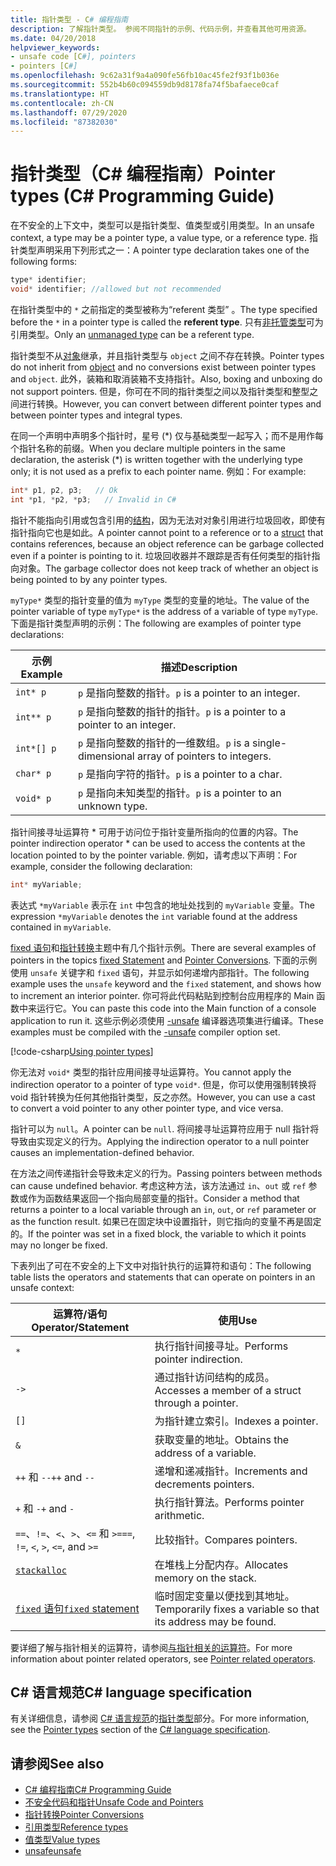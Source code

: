 ```yaml
---
title: 指针类型 - C# 编程指南
description: 了解指针类型。 参阅不同指针的示例、代码示例，并查看其他可用资源。
ms.date: 04/20/2018
helpviewer_keywords:
- unsafe code [C#], pointers
- pointers [C#]
ms.openlocfilehash: 9c62a31f9a4a090fe56fb10ac45fe2f93f1b036e
ms.sourcegitcommit: 552b4b60c094559db9d8178fa74f5bafaece0caf
ms.translationtype: HT
ms.contentlocale: zh-CN
ms.lasthandoff: 07/29/2020
ms.locfileid: "87382030"
---
```

# <a name="pointer-types-c-programming-guide"></a><span data-ttu-id="42062-104">指针类型（C# 编程指南）</span><span class="sxs-lookup"><span data-stu-id="42062-104">Pointer types (C# Programming Guide)</span></span>

<span data-ttu-id="42062-105">在不安全的上下文中，类型可以是指针类型、值类型或引用类型。</span><span class="sxs-lookup"><span data-stu-id="42062-105">In an unsafe context, a type may be a pointer type, a value type, or a reference type.</span></span> <span data-ttu-id="42062-106">指针类型声明采用下列形式之一：</span><span class="sxs-lookup"><span data-stu-id="42062-106">A pointer type declaration takes one of the following forms:</span></span>

``` csharp
type* identifier;
void* identifier; //allowed but not recommended
```

<span data-ttu-id="42062-107">在指针类型中的 `*` 之前指定的类型被称为“referent 类型”  。</span><span class="sxs-lookup"><span data-stu-id="42062-107">The type specified before the `*` in a pointer type is called the **referent type**.</span></span> <span data-ttu-id="42062-108">只有[非托管类型](../../language-reference/builtin-types/unmanaged-types.md)可为引用类型。</span><span class="sxs-lookup"><span data-stu-id="42062-108">Only an [unmanaged type](../../language-reference/builtin-types/unmanaged-types.md) can be a referent type.</span></span>

<span data-ttu-id="42062-109">指针类型不从[对象](../../language-reference/builtin-types/reference-types.md)继承，并且指针类型与 `object` 之间不存在转换。</span><span class="sxs-lookup"><span data-stu-id="42062-109">Pointer types do not inherit from [object](../../language-reference/builtin-types/reference-types.md) and no conversions exist between pointer types and `object`.</span></span> <span data-ttu-id="42062-110">此外，装箱和取消装箱不支持指针。</span><span class="sxs-lookup"><span data-stu-id="42062-110">Also, boxing and unboxing do not support pointers.</span></span> <span data-ttu-id="42062-111">但是，你可在不同的指针类型之间以及指针类型和整型之间进行转换。</span><span class="sxs-lookup"><span data-stu-id="42062-111">However, you can convert between different pointer types and between pointer types and integral types.</span></span>

<span data-ttu-id="42062-112">在同一个声明中声明多个指针时，星号 (\*) 仅与基础类型一起写入；而不是用作每个指针名称的前缀。</span><span class="sxs-lookup"><span data-stu-id="42062-112">When you declare multiple pointers in the same declaration, the asterisk (\*) is written together with the underlying type only; it is not used as a prefix to each pointer name.</span></span> <span data-ttu-id="42062-113">例如：</span><span class="sxs-lookup"><span data-stu-id="42062-113">For example:</span></span>

```csharp
int* p1, p2, p3;   // Ok
int *p1, *p2, *p3;   // Invalid in C#
```

<span data-ttu-id="42062-114">指针不能指向引用或包含引用的[结构](../../language-reference/builtin-types/struct.md)，因为无法对对象引用进行垃圾回收，即使有指针指向它也是如此。</span><span class="sxs-lookup"><span data-stu-id="42062-114">A pointer cannot point to a reference or to a [struct](../../language-reference/builtin-types/struct.md) that contains references, because an object reference can be garbage collected even if a pointer is pointing to it.</span></span> <span data-ttu-id="42062-115">垃圾回收器并不跟踪是否有任何类型的指针指向对象。</span><span class="sxs-lookup"><span data-stu-id="42062-115">The garbage collector does not keep track of whether an object is being pointed to by any pointer types.</span></span>

<span data-ttu-id="42062-116">`myType*` 类型的指针变量的值为 `myType` 类型的变量的地址。</span><span class="sxs-lookup"><span data-stu-id="42062-116">The value of the pointer variable of type `myType*` is the address of a variable of type `myType`.</span></span> <span data-ttu-id="42062-117">下面是指针类型声明的示例：</span><span class="sxs-lookup"><span data-stu-id="42062-117">The following are examples of pointer type declarations:</span></span>

|<span data-ttu-id="42062-118">示例</span><span class="sxs-lookup"><span data-stu-id="42062-118">Example</span></span>|<span data-ttu-id="42062-119">描述</span><span class="sxs-lookup"><span data-stu-id="42062-119">Description</span></span>|
|-------------|-----------------|
|`int* p`|<span data-ttu-id="42062-120">`p` 是指向整数的指针。</span><span class="sxs-lookup"><span data-stu-id="42062-120">`p` is a pointer to an integer.</span></span>|
|`int** p`|<span data-ttu-id="42062-121">`p` 是指向整数的指针的指针。</span><span class="sxs-lookup"><span data-stu-id="42062-121">`p` is a pointer to a pointer to an integer.</span></span>|
|`int*[] p`|<span data-ttu-id="42062-122">`p` 是指向整数的指针的一维数组。</span><span class="sxs-lookup"><span data-stu-id="42062-122">`p` is a single-dimensional array of pointers to integers.</span></span>|
|`char* p`|<span data-ttu-id="42062-123">`p` 是指向字符的指针。</span><span class="sxs-lookup"><span data-stu-id="42062-123">`p` is a pointer to a char.</span></span>|
|`void* p`|<span data-ttu-id="42062-124">`p` 是指向未知类型的指针。</span><span class="sxs-lookup"><span data-stu-id="42062-124">`p` is a pointer to an unknown type.</span></span>|

<span data-ttu-id="42062-125">指针间接寻址运算符 \* 可用于访问位于指针变量所指向的位置的内容。</span><span class="sxs-lookup"><span data-stu-id="42062-125">The pointer indirection operator \* can be used to access the contents at the location pointed to by the pointer variable.</span></span> <span data-ttu-id="42062-126">例如，请考虑以下声明：</span><span class="sxs-lookup"><span data-stu-id="42062-126">For example, consider the following declaration:</span></span>

```csharp
int* myVariable;
```

<span data-ttu-id="42062-127">表达式 `*myVariable` 表示在 `int` 中包含的地址处找到的 `myVariable` 变量。</span><span class="sxs-lookup"><span data-stu-id="42062-127">The expression `*myVariable` denotes the `int` variable found at the address contained in `myVariable`.</span></span>

<span data-ttu-id="42062-128">[fixed 语句](../../language-reference/keywords/fixed-statement.md)和[指针转换](./pointer-conversions.md)主题中有几个指针示例。</span><span class="sxs-lookup"><span data-stu-id="42062-128">There are several examples of pointers in the topics [fixed Statement](../../language-reference/keywords/fixed-statement.md) and [Pointer Conversions](./pointer-conversions.md).</span></span> <span data-ttu-id="42062-129">下面的示例使用 `unsafe` 关键字和 `fixed` 语句，并显示如何递增内部指针。</span><span class="sxs-lookup"><span data-stu-id="42062-129">The following example uses the `unsafe` keyword and the `fixed` statement, and shows how to increment an interior pointer.</span></span>  <span data-ttu-id="42062-130">你可将此代码粘贴到控制台应用程序的 Main 函数中来运行它。</span><span class="sxs-lookup"><span data-stu-id="42062-130">You can paste this code into the Main function of a console application to run it.</span></span> <span data-ttu-id="42062-131">这些示例必须使用 [-unsafe](../../language-reference/compiler-options/unsafe-compiler-option.md) 编译器选项集进行编译。</span><span class="sxs-lookup"><span data-stu-id="42062-131">These examples must be compiled with the [-unsafe](../../language-reference/compiler-options/unsafe-compiler-option.md) compiler option set.</span></span>

[!code-csharp[Using pointer types](snippets/FixedKeywordExamples.cs#5)]

<span data-ttu-id="42062-132">你无法对 `void*` 类型的指针应用间接寻址运算符。</span><span class="sxs-lookup"><span data-stu-id="42062-132">You cannot apply the indirection operator to a pointer of type `void*`.</span></span> <span data-ttu-id="42062-133">但是，你可以使用强制转换将 void 指针转换为任何其他指针类型，反之亦然。</span><span class="sxs-lookup"><span data-stu-id="42062-133">However, you can use a cast to convert a void pointer to any other pointer type, and vice versa.</span></span>

<span data-ttu-id="42062-134">指针可以为 `null`。</span><span class="sxs-lookup"><span data-stu-id="42062-134">A pointer can be `null`.</span></span> <span data-ttu-id="42062-135">将间接寻址运算符应用于 null 指针将导致由实现定义的行为。</span><span class="sxs-lookup"><span data-stu-id="42062-135">Applying the indirection operator to a null pointer causes an implementation-defined behavior.</span></span>

<span data-ttu-id="42062-136">在方法之间传递指针会导致未定义的行为。</span><span class="sxs-lookup"><span data-stu-id="42062-136">Passing pointers between methods can cause undefined behavior.</span></span> <span data-ttu-id="42062-137">考虑这种方法，该方法通过 `in`、`out` 或 `ref` 参数或作为函数结果返回一个指向局部变量的指针。</span><span class="sxs-lookup"><span data-stu-id="42062-137">Consider a method that returns a pointer to a local variable through an `in`, `out`, or `ref` parameter or as the function result.</span></span> <span data-ttu-id="42062-138">如果已在固定块中设置指针，则它指向的变量不再是固定的。</span><span class="sxs-lookup"><span data-stu-id="42062-138">If the pointer was set in a fixed block, the variable to which it points may no longer be fixed.</span></span>

<span data-ttu-id="42062-139">下表列出了可在不安全的上下文中对指针执行的运算符和语句：</span><span class="sxs-lookup"><span data-stu-id="42062-139">The following table lists the operators and statements that can operate on pointers in an unsafe context:</span></span>

|<span data-ttu-id="42062-140">运算符/语句</span><span class="sxs-lookup"><span data-stu-id="42062-140">Operator/Statement</span></span>|<span data-ttu-id="42062-141">使用</span><span class="sxs-lookup"><span data-stu-id="42062-141">Use</span></span>|
|-------------------------|---------|
|`*`|<span data-ttu-id="42062-142">执行指针间接寻址。</span><span class="sxs-lookup"><span data-stu-id="42062-142">Performs pointer indirection.</span></span>|
|`->`|<span data-ttu-id="42062-143">通过指针访问结构的成员。</span><span class="sxs-lookup"><span data-stu-id="42062-143">Accesses a member of a struct through a pointer.</span></span>|
|`[]`|<span data-ttu-id="42062-144">为指针建立索引。</span><span class="sxs-lookup"><span data-stu-id="42062-144">Indexes a pointer.</span></span>|
|`&`|<span data-ttu-id="42062-145">获取变量的地址。</span><span class="sxs-lookup"><span data-stu-id="42062-145">Obtains the address of a variable.</span></span>|
|<span data-ttu-id="42062-146">`++` 和 `--`</span><span class="sxs-lookup"><span data-stu-id="42062-146">`++` and `--`</span></span>|<span data-ttu-id="42062-147">递增和递减指针。</span><span class="sxs-lookup"><span data-stu-id="42062-147">Increments and decrements pointers.</span></span>|
|<span data-ttu-id="42062-148">`+` 和 `-`</span><span class="sxs-lookup"><span data-stu-id="42062-148">`+` and `-`</span></span>|<span data-ttu-id="42062-149">执行指针算法。</span><span class="sxs-lookup"><span data-stu-id="42062-149">Performs pointer arithmetic.</span></span>|
|<span data-ttu-id="42062-150">`==`、`!=`、`<`、`>`、`<=` 和 `>=`</span><span class="sxs-lookup"><span data-stu-id="42062-150">`==`, `!=`, `<`, `>`, `<=`, and `>=`</span></span>|<span data-ttu-id="42062-151">比较指针。</span><span class="sxs-lookup"><span data-stu-id="42062-151">Compares pointers.</span></span>|
|[`stackalloc`](../../language-reference/operators/stackalloc.md)|<span data-ttu-id="42062-152">在堆栈上分配内存。</span><span class="sxs-lookup"><span data-stu-id="42062-152">Allocates memory on the stack.</span></span>|
|[<span data-ttu-id="42062-153">`fixed` 语句</span><span class="sxs-lookup"><span data-stu-id="42062-153">`fixed` statement</span></span>](../../language-reference/keywords/fixed-statement.md)|<span data-ttu-id="42062-154">临时固定变量以便找到其地址。</span><span class="sxs-lookup"><span data-stu-id="42062-154">Temporarily fixes a variable so that its address may be found.</span></span>|

<span data-ttu-id="42062-155">要详细了解与指针相关的运算符，请参阅[与指针相关的运算符](../../language-reference/operators/pointer-related-operators.md)。</span><span class="sxs-lookup"><span data-stu-id="42062-155">For more information about pointer related operators, see [Pointer related operators](../../language-reference/operators/pointer-related-operators.md).</span></span>

## <a name="c-language-specification"></a><span data-ttu-id="42062-156">C# 语言规范</span><span class="sxs-lookup"><span data-stu-id="42062-156">C# language specification</span></span>

<span data-ttu-id="42062-157">有关详细信息，请参阅 [C# 语言规范](~/_csharplang/spec/introduction.md)的[指针类型](~/_csharplang/spec/unsafe-code.md#pointer-types)部分。</span><span class="sxs-lookup"><span data-stu-id="42062-157">For more information, see the [Pointer types](~/_csharplang/spec/unsafe-code.md#pointer-types) section of the [C# language specification](~/_csharplang/spec/introduction.md).</span></span>

## <a name="see-also"></a><span data-ttu-id="42062-158">请参阅</span><span class="sxs-lookup"><span data-stu-id="42062-158">See also</span></span>

- [<span data-ttu-id="42062-159">C# 编程指南</span><span class="sxs-lookup"><span data-stu-id="42062-159">C# Programming Guide</span></span>](../index.md)
- [<span data-ttu-id="42062-160">不安全代码和指针</span><span class="sxs-lookup"><span data-stu-id="42062-160">Unsafe Code and Pointers</span></span>](index.md)
- [<span data-ttu-id="42062-161">指针转换</span><span class="sxs-lookup"><span data-stu-id="42062-161">Pointer Conversions</span></span>](pointer-conversions.md)
- [<span data-ttu-id="42062-162">引用类型</span><span class="sxs-lookup"><span data-stu-id="42062-162">Reference types</span></span>](../../language-reference/keywords/reference-types.md)
- [<span data-ttu-id="42062-163">值类型</span><span class="sxs-lookup"><span data-stu-id="42062-163">Value types</span></span>](../../language-reference/builtin-types/value-types.md)
- [<span data-ttu-id="42062-164">unsafe</span><span class="sxs-lookup"><span data-stu-id="42062-164">unsafe</span></span>](../../language-reference/keywords/unsafe.md)

